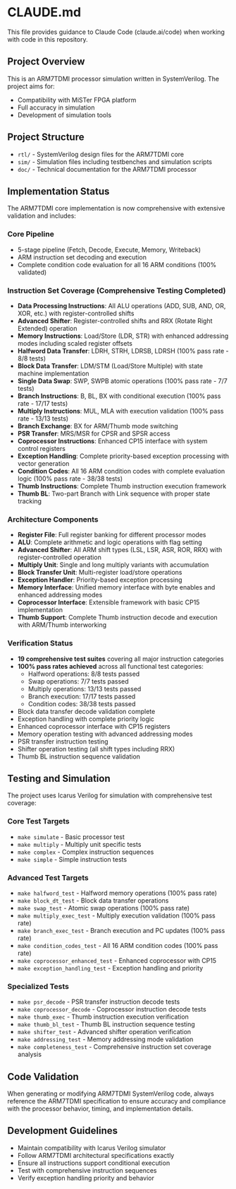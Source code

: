 # CLAUDE.md

This file provides guidance to Claude Code (claude.ai/code) when working with code in this repository.

## Project Overview

This is an ARM7TDMI processor simulation written in SystemVerilog. The project aims for:
- Compatibility with MiSTer FPGA platform
- Full accuracy in simulation
- Development of simulation tools

## Project Structure

- `rtl/` - SystemVerilog design files for the ARM7TDMI core
- `sim/` - Simulation files including testbenches and simulation scripts
- `doc/` - Technical documentation for the ARM7TDMI processor

## Implementation Status

The ARM7TDMI core implementation is now comprehensive with extensive validation and includes:

### Core Pipeline
- 5-stage pipeline (Fetch, Decode, Execute, Memory, Writeback)
- ARM instruction set decoding and execution
- Complete condition code evaluation for all 16 ARM conditions (100% validated)

### Instruction Set Coverage (Comprehensive Testing Completed)
- **Data Processing Instructions**: All ALU operations (ADD, SUB, AND, OR, XOR, etc.) with register-controlled shifts
- **Advanced Shifter**: Register-controlled shifts and RRX (Rotate Right Extended) operation
- **Memory Instructions**: Load/Store (LDR, STR) with enhanced addressing modes including scaled register offsets
- **Halfword Data Transfer**: LDRH, STRH, LDRSB, LDRSH (100% pass rate - 8/8 tests)
- **Block Data Transfer**: LDM/STM (Load/Store Multiple) with state machine implementation
- **Single Data Swap**: SWP, SWPB atomic operations (100% pass rate - 7/7 tests)
- **Branch Instructions**: B, BL, BX with conditional execution (100% pass rate - 17/17 tests)
- **Multiply Instructions**: MUL, MLA with execution validation (100% pass rate - 13/13 tests)
- **Branch Exchange**: BX for ARM/Thumb mode switching
- **PSR Transfer**: MRS/MSR for CPSR and SPSR access
- **Coprocessor Instructions**: Enhanced CP15 interface with system control registers
- **Exception Handling**: Complete priority-based exception processing with vector generation
- **Condition Codes**: All 16 ARM condition codes with complete evaluation logic (100% pass rate - 38/38 tests)
- **Thumb Instructions**: Complete Thumb instruction execution framework
- **Thumb BL**: Two-part Branch with Link sequence with proper state tracking

### Architecture Components
- **Register File**: Full register banking for different processor modes
- **ALU**: Complete arithmetic and logic operations with flag setting
- **Advanced Shifter**: All ARM shift types (LSL, LSR, ASR, ROR, RRX) with register-controlled operation
- **Multiply Unit**: Single and long multiply variants with accumulation
- **Block Transfer Unit**: Multi-register load/store operations
- **Exception Handler**: Priority-based exception processing
- **Memory Interface**: Unified memory interface with byte enables and enhanced addressing modes
- **Coprocessor Interface**: Extensible framework with basic CP15 implementation
- **Thumb Support**: Complete Thumb instruction decode and execution with ARM/Thumb interworking

### Verification Status
- **19 comprehensive test suites** covering all major instruction categories
- **100% pass rates achieved** across all functional test categories:
  - Halfword operations: 8/8 tests passed
  - Swap operations: 7/7 tests passed  
  - Multiply operations: 13/13 tests passed
  - Branch execution: 17/17 tests passed
  - Condition codes: 38/38 tests passed
- Block data transfer decode validation complete
- Exception handling with complete priority logic
- Enhanced coprocessor interface with CP15 registers
- Memory operation testing with advanced addressing modes
- PSR transfer instruction testing
- Shifter operation testing (all shift types including RRX)
- Thumb BL instruction sequence validation

## Testing and Simulation

The project uses Icarus Verilog for simulation with comprehensive test coverage:

### Core Test Targets
- `make simulate` - Basic processor test
- `make multiply` - Multiply unit specific tests
- `make complex` - Complex instruction sequences
- `make simple` - Simple instruction tests

### Advanced Test Targets
- `make halfword_test` - Halfword memory operations (100% pass rate)
- `make block_dt_test` - Block data transfer operations
- `make swap_test` - Atomic swap operations (100% pass rate)
- `make multiply_exec_test` - Multiply execution validation (100% pass rate)
- `make branch_exec_test` - Branch execution and PC updates (100% pass rate)
- `make condition_codes_test` - All 16 ARM condition codes (100% pass rate)
- `make coprocessor_enhanced_test` - Enhanced coprocessor with CP15
- `make exception_handling_test` - Exception handling and priority

### Specialized Tests
- `make psr_decode` - PSR transfer instruction decode tests
- `make coprocessor_decode` - Coprocessor instruction decode tests
- `make thumb_exec` - Thumb instruction execution verification
- `make thumb_bl_test` - Thumb BL instruction sequence testing
- `make shifter_test` - Advanced shifter operation verification
- `make addressing_test` - Memory addressing mode validation
- `make completeness_test` - Comprehensive instruction set coverage analysis

## Code Validation

When generating or modifying ARM7TDMI SystemVerilog code, always reference the ARM7TDMI specification to ensure accuracy and compliance with the processor behavior, timing, and implementation details.

## Development Guidelines

- Maintain compatibility with Icarus Verilog simulator
- Follow ARM7TDMI architectural specifications exactly
- Ensure all instructions support conditional execution
- Test with comprehensive instruction sequences
- Verify exception handling priority and behavior